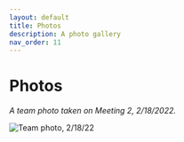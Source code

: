 ```yaml
---
layout: default
title: Photos
description: A photo gallery
nav_order: 11
---
```


# Photos

*A team photo taken on Meeting 2, 2/18/2022.*

![Team photo, 2/18/22](https://interactive-intelligence.github.io/assets/images/feb-18-photo.jpg)
